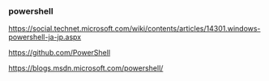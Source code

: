 ### powershell

https://social.technet.microsoft.com/wiki/contents/articles/14301.windows-powershell-ja-jp.aspx

https://github.com/PowerShell

https://blogs.msdn.microsoft.com/powershell/












